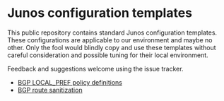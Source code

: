 # Junos configuration templates

This public repository contains standard Junos configuration templates.
These configurations are applicable to our environment and maybe no
other.  Only the fool would blindly copy and use these templates
without careful consideration and possible tuning for their local
environment.

Feedback and suggestions welcome using the issue tracker.

* [BGP LOCAL_PREF policy definitions](localpref.conf)
* [BGP route sanitization](sanitize.conf)
